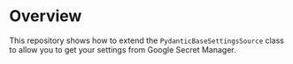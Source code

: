 # Overview

This repository shows how to extend the `PydanticBaseSettingsSource` class to allow you to get your 
settings from Google Secret Manager.
